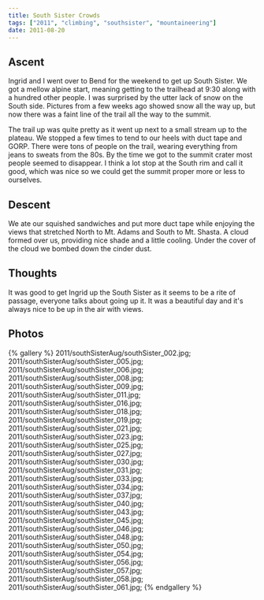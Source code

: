 ```yaml
---
title: South Sister Crowds
tags: ["2011", "climbing", "southsister", "mountaineering"]
date: 2011-08-20
---
```

## Ascent

Ingrid and I went over to Bend for the weekend to get up South Sister.  We got a mellow alpine start, meaning getting to the trailhead at 9:30 along with a hundred other people.  I was surprised by the utter lack of snow on the South side.  Pictures from a few weeks ago showed snow all the way up, but now there was a faint line of the trail all the way to the summit.  

The trail up was quite pretty as it went up next to a small stream up to the plateau.  We stopped a few times to tend to our heels with duct tape and GORP.  There were tons of people on the trail, wearing everything from jeans to sweats from the 80s.  By the time we got to the summit crater most people seemed to disappear.  I think a lot stop at the South rim and call it good, which was nice so we could get the summit proper more or less to ourselves.


## Descent

We ate our squished sandwiches and put more duct tape while enjoying the views that stretched North to Mt. Adams and South to Mt. Shasta.  A cloud formed over us, providing nice shade and a little cooling.  Under the cover of the cloud we bombed down the cinder dust.  


## Thoughts
It was good to get Ingrid up the South Sister as it seems to be a rite of passage, everyone talks about going up it. It was a beautiful day and it's always nice to be up in the air with views.


## Photos 
{% gallery %} 
2011/southSisterAug/southSister_002.jpg;
2011/southSisterAug/southSister_005.jpg;
2011/southSisterAug/southSister_006.jpg;
2011/southSisterAug/southSister_008.jpg;
2011/southSisterAug/southSister_009.jpg;
2011/southSisterAug/southSister_011.jpg;
2011/southSisterAug/southSister_016.jpg;
2011/southSisterAug/southSister_018.jpg;
2011/southSisterAug/southSister_019.jpg;
2011/southSisterAug/southSister_021.jpg;
2011/southSisterAug/southSister_023.jpg;
2011/southSisterAug/southSister_025.jpg;
2011/southSisterAug/southSister_027.jpg;
2011/southSisterAug/southSister_030.jpg;
2011/southSisterAug/southSister_031.jpg;
2011/southSisterAug/southSister_033.jpg;
2011/southSisterAug/southSister_034.jpg;
2011/southSisterAug/southSister_037.jpg;
2011/southSisterAug/southSister_040.jpg;
2011/southSisterAug/southSister_043.jpg;
2011/southSisterAug/southSister_045.jpg;
2011/southSisterAug/southSister_046.jpg;
2011/southSisterAug/southSister_048.jpg;
2011/southSisterAug/southSister_050.jpg;
2011/southSisterAug/southSister_054.jpg;
2011/southSisterAug/southSister_056.jpg;
2011/southSisterAug/southSister_057.jpg;
2011/southSisterAug/southSister_058.jpg;
2011/southSisterAug/southSister_061.jpg;
{% endgallery %}


